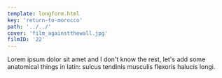 ```yaml
---
template: longform.html
key: 'return-to-morocco'
path: '../../'
cover: 'film_againstthewall.jpg'
filmID: '22'
---
```


Lorem ipsum dolor sit amet and I don't know the rest, let's add some anatomical things in latin: sulcus tendinis musculis flexoris halucis longi.

